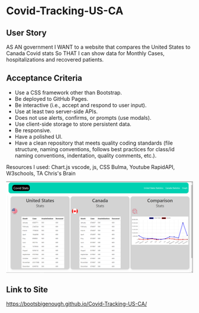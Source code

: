 # Covid-Tracking-US-CA

## User Story

AS AN government 
I WANT to a website that compares the United States to Canada Covid stats 
So THAT I can show data for Monthly Cases, hospitalizations and recovered patients.

## Acceptance Criteria

* Use a CSS framework other than Bootstrap.
* Be deployed to GitHub Pages.
* Be interactive (i.e., accept and respond to user input).
* Use at least two server-side APIs.
* Does not use alerts, confirms, or prompts (use modals).
* Use client-side storage to store persistent data.
* Be responsive.
* Have a polished UI.
* Have a clean repository that meets quality coding standards (file structure, naming conventions, follows best practices for class/id naming conventions, indentation, quality comments, etc.).

Resources I used: Chart.js vscode, js, CSS Bulma, Youtube RapidAPI, W3schools, TA Chris's Brain

![screenshot](Assets/images/webpage.PNG)

## Link to Site
https://bootsbigenough.github.io/Covid-Tracking-US-CA/


